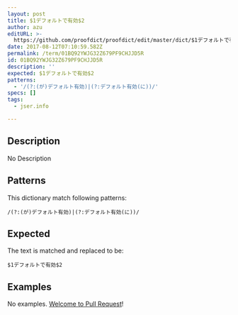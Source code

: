 ```yaml
---
layout: post
title: $1デフォルトで有効$2
author: azu
editURL: >-
  https://github.com/proofdict/proofdict/edit/master/dict/$1デフォルトで有効$2--01BQ92YWJG32Z679PF9CHJJD5R.yml
date: 2017-08-12T07:10:59.582Z
permalink: /term/01BQ92YWJG32Z679PF9CHJJD5R
id: 01BQ92YWJG32Z679PF9CHJJD5R
description: ''
expected: $1デフォルトで有効$2
patterns:
  - '/(?:(が)デフォルト有効)|(?:デフォルト有効(に))/'
specs: []
tags:
  - jser.info

---
```


## Description

No Description 

## Patterns

This dictionary match following patterns:

    /(?:(が)デフォルト有効)|(?:デフォルト有効(に))/

## Expected

The text is matched and replaced to be:

    $1デフォルトで有効$2

## Examples

No examples. [Welcome to Pull Request](https://github.com/jser/jser.info/edit/master/dict/$1デフォルトで有効$2--01BQ92YWJG32Z679PF9CHJJD5R.yml)!
